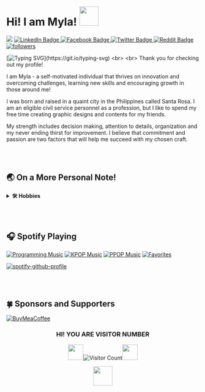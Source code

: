 # Hi! I am Myla! <img src="https://media.giphy.com/media/w1OBpBd7kJqHrJnJ13/giphy.gif" width="50"/>
  
   <img src="https://i.pinimg.com/originals/91/4e/84/914e84b69d2e9527442671c00bda6335.jpg"/>
  
  <a href="https://www.linkedin.com/in/myla-talampas-45aaa0193">
    <img src="https://img.shields.io/badge/LinkedIn-blue?style=for-the-badge&logo=linkedin&logoColor=white" alt="LinkedIn Badge" title="Follow me on LinkedIn"/>
  </a>
  <a href="https://web.facebook.com/myla.talampas">
    <img src="https://img.shields.io/badge/Facebook-violet?style=for-the-badge&logo=Facebook&logoColor=white%22%20alt=%22Facebook%20Badge" alt="Facebook Badge" title="Follow me on Facebook"/>
  </a>
  <a href="https://twitter.com/MylaTheBeat">
    <img src="https://img.shields.io/badge/Twitter-blue?style=for-the-badge&logo=twitter&logoColor=white" alt="Twitter Badge" title="Follow me on Twitter"/>
  </a>
 <a href="https://reddit.com/u/TheLostWander_er">
    <img src="https://img.shields.io/badge/Reddit-red?style=for-the-badge&logo=reddit&logoColor=white" alt="Reddit Badge" title="Follow me on Reddit"/>
  </a>
      <a href="https://github.com/Myla00?tab=followers">
    <img alt="followers" title="Follow me on Github" src="https://custom-icon-badges.demolab.com/github/followers/Myla00?color=236ad3&labelColor=1155ba&style=for-the-badge&logo=person-add&label=Follow&logoColor=white"/></a>
  
  
[![Typing SVG](https://readme-typing-svg.demolab.com?font=Dancing+Script&weight=500&size=30&pause=1000&color=F73BD3&width=650&height=80&lines=I+am+a+GitHub+Noob.;I+am+always+up+for+challenges+;and+love+learning+new+things!)](https://git.io/typing-svg)
<br>
<br>
Thank you for checking out my profile!

I am Myla - a self-motivated individual that thrives on innovation and overcoming challenges, learning new skills and encouraging growth in those around me!

I was born and raised in a quaint city in the Philippines called Santa Rosa. 
I am an eligible civil service personnel as a profession, but I like to spend my free time creating graphic designs and contents for my friends.

  
  My strength includes decision making, attention to details, organization and my never ending thirst for improvement. I believe that commitment and passion are two factors that will help me succeed with my chosen craft.
  
 <br><br> 
  
## 🌏 On a More Personal Note!
<details>
    <summary><b>🛠️ Hobbies</b></summary><br/>
Reading is my hobby, my escape into a wonderful world of fiction and imagination.
<br><br>
Reading is one of the greatest joys in life. It allows us to forget about our troubles for just a little while, and it can be done anywhere at any time.<br>
Whether you're reading on your phone or in bed, there's always something interesting happening around you: people talking, cars honking their horns outside your window—or maybe just your own thoughts floating through your head! Reading gives us access to great stories that we might otherwise never experience if we weren't able to read them ourselves (or watch movies based on them).
<br><br>
</details>



<br><br>
## 🎧 Spotify Playing

[![Programming Music](https://img.shields.io/badge/Programming%20Music-%231DB954.svg?&style=flat-square&logo=spotify&logoColor=white)](https://open.spotify.com/playlist/1FWq5Cu05LmtSHgFEXRnZO?si=FozGJF9nRXq2wTv_JpN2wQ) [![KPOP Music](https://img.shields.io/badge/KPOP%20Music-%231DB954.svg?&style=flat-square&logo=spotify&logoColor=white)](https://open.spotify.com/playlist/2DFExFNWYOwQMZy6wUeCxX?si=s1Ndgj8hTg-r8zLlvRgv1Q) [![PPOP Music](https://img.shields.io/badge/PPOP%20Music-%231DB954.svg?&style=flat-square&logo=spotify&logoColor=white)](https://open.spotify.com/playlist/58bZKfJFpUl2CwWET1QJ3X?si=259YV8_VRS-IKHsFZMmPTQ)
[![Favorites](https://img.shields.io/badge/Favorite%20Music-%231DB954.svg?&style=flat-square&logo=spotify&logoColor=white)](https://open.spotify.com/playlist/5Xrfg086oV4SgoMyfmYXfG)


  [![spotify-github-profile](https://spotify-github-profile.vercel.app/api/view?uid=k7avih93kc4vf079074xwtubw&cover_image=true&theme=novatorem&show_offline=false&background_color=000000&bar_color=01fefa&bar_color_cover=false)](https://open.spotify.com/user/k7avih93kc4vf079074xwtubw)	
  
  <br><br>
  
## 🍀 Sponsors and Supporters


[![BuyMeaCoffee](https://img.shields.io/badge/Buymeacoffee-%23FFDD00.svg?&style=for-the-badge&logo=buy-me-a-coffee&logoColor=black)](https://www.buymeacoffee.com/mylaptalampas)
  
  
  
  
  
  <div id="header" align="center">

  ### HI! YOU ARE VISITOR NUMBER
<img src="https://media.giphy.com/media/idUegzT60kKzXl7iAq/giphy.gif" width="40"/>![Visitor Count](https://profile-counter.glitch.me/{Myla00}/count.svg)<img src="https://media.giphy.com/media/idUegzT60kKzXl7iAq/giphy.gif" width="40"/>
  <BR>
    

    
  <div id="header" align="center">


   <img src="https://media.giphy.com/media/8pp9vsAc5GYNY0ron0/giphy.gif" width="50"/>
  
 
 
    
    
<!--
**Myla00/Myla00** is a ✨ _special_ ✨ repository because its `README.md` (this file) appears on your GitHub profile.

Here are some ideas to get you started:

- 🔭 I’m currently working on ...
- 🌱 I’m currently learning ...
- 👯 I’m looking to collaborate on ...
- 🤔 I’m looking for help with ...
- 💬 Ask me about ...
- 📫 How to reach me: ...
- 😄 Pronouns: ...
- ⚡ Fun fact: ...
-->

